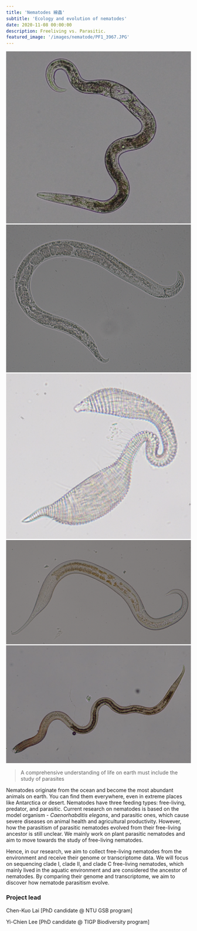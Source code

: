 ```yaml
---
title: 'Nematodes 線蟲'
subtitle: 'Ecology and evolution of nematodes'
date: 2020-11-08 00:00:00
description: Freeliving vs. Parasitic.
featured_image: '/images/nematode/PF1_3967.JPG'
---
```



<div class="gallery" data-columns="3">
	<img src="/images/nematode/nematode1.png">
	<img src="/images/nematode/nematode2.png">
	<img src="/images/nematode/nematode3.png">
	<img src="/images/nematode/nematode4.png">
	<img src="/images/nematode/nematode5.png">
</div>
 
 
> A comprehensive understanding of life on earth must include the study of parasites

Nematodes originate from the ocean and become the most abundant animals on earth. You can find them everywhere, even in extreme places like Antarctica or desert. Nematodes have three feeding types: free-living, predator, and parasitic. Current research on nematodes is based on the model organism - *Caenorhabditis elegans*, and parasitic ones, which cause severe diseases on animal health and agricultural productivity. However, how the parasitism of parasitic nematodes evolved from their free-living ancestor is still unclear. We mainly work on plant parasitic nematodes and aim to move towards the study of free-living nematodes.

Hence, in our research, we aim to collect free-living nematodes from the environment and receive their genome or transcriptome data. We will focus on sequencing clade I, clade II, and clade C free-living nematodes, which mainly lived in the aquatic environment and are considered the ancestor of nematodes. By comparing their genome and transcriptome, we aim to discover how nematode parasitism evolve.
 


### Project lead

Chen-Kuo Lai [PhD candidate @ NTU GSB program] 

Yi-Chien Lee [PhD candidate @ TIGP Biodiversity program]


